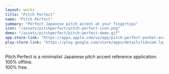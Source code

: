 ```yaml
---
layout: works
title: "Pitch Perfect"
name: "Pitch Perfect"
summary: "Perfect Japanese pitch accent at your fingertips"
icon: "/assets/pitchperfect/pitch-perfect-icon.png"
demo: "/assets/pitchperfect/pitch-perfect-demo.gif"
app-store-link: "https://apps.apple.com/us/app/pitch-perfect-pocket-accent/id6741011029"
play-store-link: "https://play.google.com/store/apps/details?id=com.lastinteractive.pitchperfect.id"
---
```

Pitch Perfect is a minimalist Japanese pitch accent reference application.  
100% offline.  
100% free.
